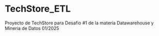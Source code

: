 # TechStore_ETL
Proyecto de TechStore para Desafio #1 de la materia Datawarehouse y Mineria de Datos 01/2025
